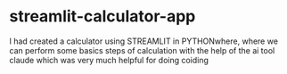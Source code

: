 # streamlit-calculator-app
I had created a  calculator using STREAMLIT in PYTHONwhere, where  we can perform some basics steps of calculation with the help of the ai tool claude which was very much helpful for doing coiding 
